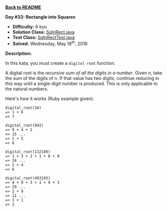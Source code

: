 <a href=https://github.com/michaelwm/KataDay><b>Back to README</b><a>

<b>Day #33: Rectangle into Squares</b>

* <b>Difficulty:</b> 6 kyu
* <b>Solution Class:</b> [SqInRect.java](SqInRect.java)
* <b>Test Class:</b> [SqInRectTest.java](SqInRectTest.java)
* <b>Solved:</b> Wednesday, May 18<sup>th</sup>, 2016

<b>Description:</b>

In this kata, you must create a <code>digital root</code> function.

A digital root is the <i>recursive sum of all the digits in a number</i>. Given <i>n</i>, take the sum of the digits of n. If that value has two digits, continue reducing in this way until a single-digit number is produced. This is only applicable to the natural numbers.

Here's how it works (Ruby example given):

<pre><code>digital_root(16)
=> 1 + 6
=> 7

digital_root(942)
=> 9 + 4 + 2
=> 15 ...
=> 1 + 5
=> 6

digital_root(132189)
=> 1 + 3 + 2 + 1 + 8 + 9
=> 24 ...
=> 2 + 4
=> 6

digital_root(493193)
=> 4 + 9 + 3 + 1 + 9 + 3
=> 29 ...
=> 2 + 9
=> 11 ...
=> 1 + 1
=> 2</code></pre>